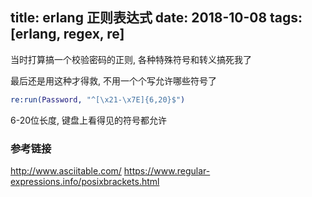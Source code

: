 title: erlang 正则表达式
date: 2018-10-08
tags: [erlang, regex, re]
---

<!--more-->

当时打算搞一个校验密码的正则,
各种特殊符号和转义搞死我了

最后还是用这种才得救, 不用一个个写允许哪些符号了
```erlang
re:run(Password, "^[\x21-\x7E]{6,20}$")
````
6-20位长度, 键盘上看得见的符号都允许

### 参考链接
http://www.asciitable.com/
https://www.regular-expressions.info/posixbrackets.html

